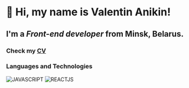 # 👋 Hi, my name is **Valentin Anikin**!
## I'm a *Front-end developer* from Minsk, Belarus.
### Check my [CV](https://anival-github.github.io/cv/resume/)
### Languages and Technologies

![JAVASCRIPT](https://img.shields.io/badge/-JAVASCRIPT-090909?style=for-the-badge&logo=JavaScript)
![REACTJS](https://img.shields.io/badge/-REACTJS-090909?style=for-the-badge&logo=ReactJS)


<!--
**anival-github/anival-github** is a ✨ _special_ ✨ repository because its `README.md` (this file) appears on your GitHub profile.

Here are some ideas to get you started:

- 🔭 I’m currently working on ...
- 🌱 I’m currently learning ...
- 👯 I’m looking to collaborate on ...
- 🤔 I’m looking for help with ...
- 💬 Ask me about ...
- 📫 How to reach me: ...
- 😄 Pronouns: ...
- ⚡ Fun fact: ...
-->
